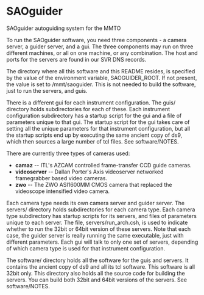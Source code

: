 # SAOguider

SAOguider autoguiding system for the MMTO

To run the SAOguider software, you need three components - a camera server,
a guider server, and a gui.  The three components may run on three
different machines, or all on one machine, or any combination.  The host
and ports for the servers are found in our SVR DNS records.

The directory where all this software and this README resides, is specified
by the value of the environment variable, SAOGUIDER_ROOT.  If not present,
the value is set to /mmt/saoguider.  This is not needed to build the software,
just to run the servers, and guis.

There is a different gui for each instrument configuration.  The guis/
directory holds subdirectories for each of these.  Each instrument
configuration subdirectory has a startup script for the gui and a file of
parameters unique to that gui.  The startup script for the gui takes care of
setting all the unique parameters for that instrument configuration, but all
the startup scripts end up by executing the same ancient copy of ds9, which
then sources a large number of tcl files.  See software/NOTES.

There are currently three types of cameras used:  

* **camaz** -- ITL's AZCAM controlled frame-transfer CCD guide cameras.
* **videoserver** -- Dallan Porter's Axis videoserver networked framegrabber based video cameras.
* **zwo** -- The ZWO ASI1600MM CMOS camera that replaced the videoscope intensified video camera.

Each camera type needs its own camera server and guider server.  The servers/
directory holds subdirectories for each camera type.  Each camera type
subdirectory has startup scripts for its servers, and files of parameters
unique to each server.  The file, servers/run_arch.csh, is used
to indicate whether to run the 32bit or 64bit version of these servers.
Note that each case, the guider server is really running the same executable,
just with different parameters.  Each gui will talk to only one set of
servers, depending of which camera type is used for that instrument
configuration.

The software/ directory holds all the software for the guis and servers.  It
contains the ancient copy of ds9 and all its tcl software.  This software is
all 32bit only.  This directory also holds all the source code for building
the servers.  You can build both 32bit and 64bit versions of the servers.
See software/NOTES.
